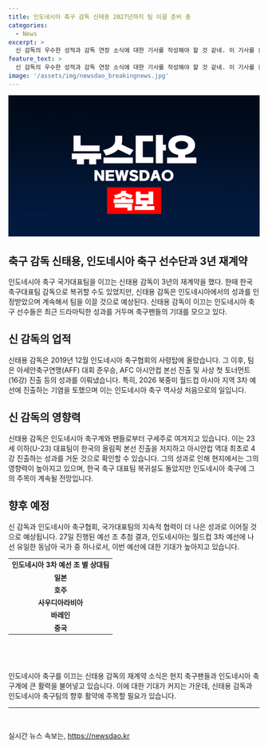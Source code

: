```yaml
---
title: 인도네시아 축구 감독 신태용 2027년까지 팀 이끌 준비 중
categories:
  - News
excerpt: >
  신 감독의 우수한 성적과 감독 연장 소식에 대한 기사를 작성해야 할 것 같네. 이 기사를 흥미롭게 만들어 요약문을 작성해보겠어.  신 감독, 인도네시아 축구 대표팀과 3년 계약 연장! 성과 향한 기대감 UP  인도네시아 축구대표팀의 감독인 신태용의 능가할 만한 성과로 인도네시아 축구계에 충격을 안겨주고 있는데, 그에 대한 결정적인 순간이 도래했다. 3년을 더 이끌 감독으로서의 임기를 연장하게 된 신태용 감독은 국가 대표팀을 새로운 높이로 이끌 준비를 하고 있다. 그는 본인의 SNS를 통해 회장과 함께 더 나은 미래를 위해 노력하겠다는 취지의 글을 올리며 팬들에게 응원을 요청했다. 그의 능력은 베트남 축구계의 박항서 전 감독과도 비교되고 있으며, 이 조합은 성공적인 결과를 이끌어냈다. 최근, 인도네시아 축구 대표팀은 월드컵 3차 예선 라운드에 진출했으며, 이번 레벨에 도달한 것은 역대 사례상 처음이다. 9월에 시작될 이 예선은 현지 축구 역사에 새로운 장을 열게 될 것이다.
feature_text: >
  신 감독의 우수한 성적과 감독 연장 소식에 대한 기사를 작성해야 할 것 같네. 이 기사를 흥미롭게 만들어 요약문을 작성해보겠어.  신 감독, 인도네시아 축구 대표팀과 3년 계약 연장! 성과 향한 기대감 UP  인도네시아 축구대표팀의 감독인 신태용의 능가할 만한 성과로 인도네시아 축구계에 충격을 안겨주고 있는데, 그에 대한 결정적인 순간이 도래했다. 3년을 더 이끌 감독으로서의 임기를 연장하게 된 신태용 감독은 국가 대표팀을 새로운 높이로 이끌 준비를 하고 있다. 그는 본인의 SNS를 통해 회장과 함께 더 나은 미래를 위해 노력하겠다는 취지의 글을 올리며 팬들에게 응원을 요청했다. 그의 능력은 베트남 축구계의 박항서 전 감독과도 비교되고 있으며, 이 조합은 성공적인 결과를 이끌어냈다. 최근, 인도네시아 축구 대표팀은 월드컵 3차 예선 라운드에 진출했으며, 이번 레벨에 도달한 것은 역대 사례상 처음이다. 9월에 시작될 이 예선은 현지 축구 역사에 새로운 장을 열게 될 것이다.
image: '/assets/img/newsdao_breakingnews.jpg'
---
```


<p><img src="/assets/img/newsdao_breakingnews.jpg" alt="implanttips 속보" /></p>

<h2 data-ke-size="size26">축구 감독 신태용, 인도네시아 축구 선수단과 3년 재계약</h2>

<p data-ke-size="size16">인도네시아 축구 국가대표팀을 이끄는 신태용 감독이 3년의 재계약을 했다. 한때 한국 축구대표팀 감독으로 복귀할 수도 있었지만, 신태용 감독은 인도네시아에서의 성과를 인정받았으며 계속해서 팀을 이끌 것으로 예상된다. 신태용 감독이 이끄는 인도네시아 축구 선수들은 최근 드라마틱한 성과를 거두며 축구팬들의 기대를 모으고 있다.</p>

<h2 data-ke-size="size26">신 감독의 업적</h2>

<p data-ke-size="size16">신태용 감독은 2019년 12월 인도네시아 축구협회의 사령탑에 올랐습니다. 그 이후, 팀은 아세안축구연맹(AFF) 대회 준우승, AFC 아시안컵 본선 진출 및 사상 첫 토너먼트(16강) 진출 등의 성과를 이뤄냈습니다. 특히, 2026 북중미 월드컵 아시아 지역 3차 예선에 진출하는 기염을 토했으며 이는 인도네시아 축구 역사상 처음으로의 일입니다.</p>

<h2 data-ke-size="size26">신 감독의 영향력</h2>

<p data-ke-size="size16">신태용 감독은 인도네시아 축구계와 팬들로부터 구세주로 여겨지고 있습니다. 이는 23세 이하(U-23) 대표팀이 한국의 올림픽 본선 진출을 저지하고 아시안컵 역대 최초로 4강 진출하는 성과를 거둔 것으로 확인할 수 있습니다. 그의 성과로 인해 현지에서는 그의 영향력이 높아지고 있으며, 한국 축구 대표팀 복귀설도 돌았지만 인도네시아 축구에 그의 주목이 계속될 전망입니다.</p>

<h2 data-ke-size="size26">향후 예정</h2>

<p data-ke-size="size16">신 감독과 인도네시아 축구협회, 국가대표팀의 지속적 협력이 더 나은 성과로 이어질 것으로 예상됩니다. 27일 진행된 예선 조 추첨 결과, 인도네시아는 월드컵 3차 예선에 나선 유일한 동남아 국가 중 하나로서, 이번 예선에 대한 기대가 높아지고 있습니다.</p>

<table>
    <tr>
        <td style="text-align: center; height: 17px;"><b>인도네시아 3차 예선 조 별 상대팀</b></td>
    </tr>
    <tr>
        <td style="text-align: center; height: 17px;"><b>일본</b></td>
    </tr>
    <tr>
        <td style="text-align: center; height: 17px;"><b>호주</b></td>
    </tr>
    <tr>
        <td style="text-align: center; height: 17px;"><b>사우디아라비아</b></td>
    </tr>
    <tr>
        <td style="text-align: center; height: 17px;"><b>바레인</b></td>
    </tr>
    <tr>
        <td style="text-align: center; height: 17px;"><b>중국</b></td>
    </tr>
</table>

<h2 data-ke-size="size26">&nbsp;</h2>

<p data-ke-size="size16">인도네시아 축구를 이끄는 신태용 감독의 재계약 소식은 현지 축구팬들과 인도네시아 축구계에 큰 활력을 불어넣고 있습니다. 이에 대한 기대가 커지는 가운데, 신태용 감독과 인도네시아 축구팀의 향후 활약에 주목할 필요가 있습니다.</p>

<hr>

<p data-ke-size="size16">&nbsp;</p>
실시간 뉴스 속보는, <a href="https://newsdao.kr" rel="dofollow">https://newsdao.kr</a>


